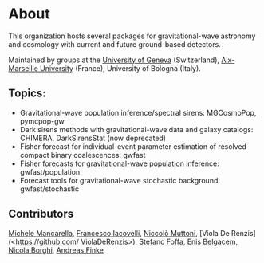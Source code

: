 # About

This organization hosts several packages for gravitational-wave astronomy and cosmology with current and future ground-based detectors.

Maintained by groups at the [University of Geneva](<https://fiteoweb.unige.ch/~maggiore/index.html>) (Switzerland), [Aix-Marseille University](<https://www.cpt.univ-mrs.fr/~mancarella>) (France), University of Bologna (Italy).


## Topics:

* Gravitational-wave population inference/spectral sirens: MGCosmoPop, pymcpop-gw 
* Dark sirens methods with gravitational-wave data and galaxy catalogs: CHIMERA, DarkSirensStat (now deprecated)
* Fisher forecast for individual-event parameter estimation of resolved compact binary coalescences: gwfast
* Fisher forecasts for gravitational-wave population inference: gwfast/population
* Forecast tools for gravitational-wave stochastic background: gwfast/stochastic

## Contributors
[Michele Mancarella](<https://www.cpt.univ-mrs.fr/~mancarella>), [Francesco Iacovelli](<https://github.com/FrancescoIacovelli>), [Niccolò Muttoni](<https://github.com/nmutto>), [Viola De Renzis](<https://github.com/
ViolaDeRenzis>), [Stefano Foffa](<https://github.com/stefanofoffa>),  [Enis Belgacem](<https://github.com/enisbelgacem2>),  [Nicola Borghi](<https://github.com/nicoborghi>), [Andreas Finke](<https://github.com/AndreasFinke>)

